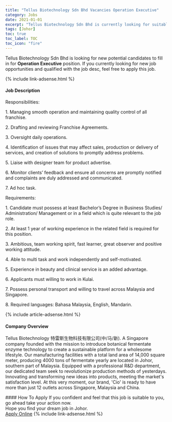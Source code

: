 ```yaml
---
title: "Tellus Biotechnology Sdn Bhd Vacancies Operation Executive" 
category: Jobs 
date: 2021-01-01 
excerpt: "Tellus Biotechnology Sdn Bhd is currently looking for suitable person to fill in the Operation Executive which positioned at Johor" 
tags: [Johor] 
toc: true 
toc_label: TOC 
toc_icon: "fire" 
--- 
```


<p>Tellus Biotechnology Sdn Bhd is looking for new potential candidates to fill in for <b>Operation Executive</b> position. If you currently looking for new job opportunities and qualified with the job desc, feel free to apply this job.
</p>{% include link-adsense.html %} 
<div><div><div><h4>Job Description</h4></div></div><div><div><span><div><p>Responsibilities:</p><p>1. Managing smooth operation and maintaining quality control of all franchise.</p><p>2. Drafting and reviewing Franchise Agreements.</p><p>3. Oversight daily operations.</p><p>4. Identification of issues that may affect sales, production or delivery of services, and creation of solutions to promptly address problems.</p><p>5. Liaise with designer team for product advertise.</p><p>6. Monitor clients&#8217; feedback and ensure all concerns are promptly notified and complaints are duly addressed and communicated.</p><p>7.&#160;Ad hoc task.</p><p>Requirements:</p><p>1. Candidate must possess at least Bachelor&#8217;s Degree in Business Studies/ Administration/ Management or in a field which is quite relevant to the job role.</p><p>2. At least 1 year of working experience in the related field is required for this position.</p><p>3. Ambitious, team working spirit, fast learner, great observer and positive working attitude.</p><p>4. Able to multi task and work independently and self-motivated.</p><p>5. Experience in beauty and clinical service is an added advantage.</p><p>6. Applicants must willing to work in Kulai.</p><p>7. Possess personal transport and willing to travel across Malaysia and Singapore.</p><p>8. Required languages: Bahasa Malaysia, English, Mandarin.</p></div></span></div></div></div> 
{% include article-adsense.html %} 
<div><div><div><h4>Company Overview</h4></div></div><div><div><span><div><p>Tellus Biotechnology &#29305;&#38647;&#26031;&#29983;&#29289;&#31185;&#25216;&#26377;&#38480;&#20844;&#21496;(&#20013;/&#39532;/&#26032;). A Singapore company founded with the mission to introduce botanical fermentate enzyme technology to create a sustainable platform for a wholesome lifestyle. Our manufacturing facilities with a total land area of 14,000 square meter, producing 4000 tons of fermentate yearly are located in Johor, southern part of Malaysia. Equipped with a professional R&amp;D department, our dedicated team seek to revolutionize production methods of yesterdays. Innovating and transforming new ideas into products, meeting the market's satisfaction level. At this very moment, our brand, 'Cio' is ready to have more than just 12 outlets across Singapore, Malaysia and China.</p></div></span></div></div></div> 
#### How To Apply 
If you confident and feel that this job is suitable to you, go ahead take your action now. <br/> 
Hope you find your dream job in Johor. <br/> 
<a href="https://www.jobstreet.com.my/en/job/operation-executive-4453976?jobId=jobstreet-my-job-4453976&sectionRank=6&token=0~d9080661-2688-448e-b6fe-9463677eb421&fr=SRP%20View%20In%20New%20Ta" class="btn btn--info" target="_blank" rel="nofollow noopenner">Apply Online</a> 
{% include link-adsense.html %} 